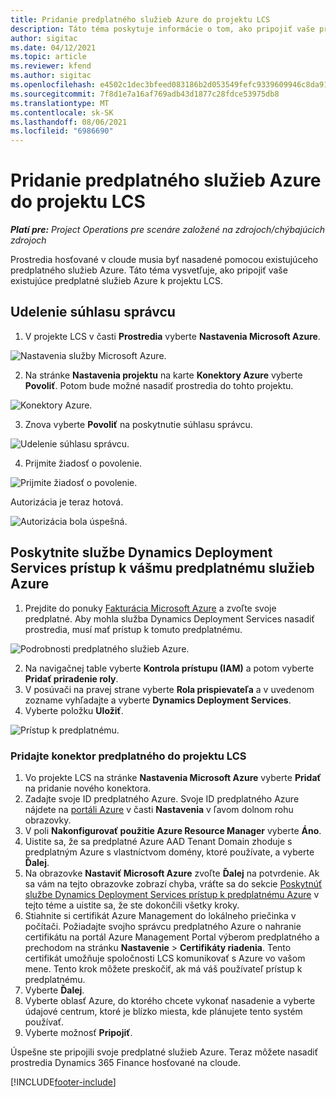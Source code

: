 ```yaml
---
title: Pridanie predplatného služieb Azure do projektu LCS
description: Táto téma poskytuje informácie o tom, ako pripojiť vaše predplatné služieb Azure k projektu LCS.
author: sigitac
ms.date: 04/12/2021
ms.topic: article
ms.reviewer: kfend
ms.author: sigitac
ms.openlocfilehash: e4502c1dec3bfeed083186b2d053549fefc9339609946c8da919b46e0e56cc79
ms.sourcegitcommit: 7f8d1e7a16af769adb43d1877c28fdce53975db8
ms.translationtype: MT
ms.contentlocale: sk-SK
ms.lasthandoff: 08/06/2021
ms.locfileid: "6986690"
---
```

# <a name="add-an-azure-subscription-to-an-lcs-project"></a>Pridanie predplatného služieb Azure do projektu LCS

_**Platí pre:** Project Operations pre scenáre založené na zdrojoch/chýbajúcich zdrojoch_

Prostredia hosťované v cloude musia byť nasadené pomocou existujúceho predplatného služieb Azure. Táto téma vysvetľuje, ako pripojiť vaše existujúce predplatné služieb Azure k projektu LCS. 

## <a name="grant-admin-consent"></a>Udelenie súhlasu správcu

1. V projekte LCS v časti **Prostredia** vyberte **Nastavenia Microsoft Azure**.

![Nastavenia služby Microsoft Azure.](./media/1MicrosoftAzureSettings.png)

2. Na stránke **Nastavenia projektu** na karte **Konektory Azure** vyberte **Povoliť**. Potom bude možné nasadiť prostredia do tohto projektu.

![Konektory Azure.](./media/2AzureConnectors.png)

3. Znova vyberte **Povoliť** na poskytnutie súhlasu správcu.

![Udelenie súhlasu správcu.](./media/3GrantAdminConsent.png)

4. Prijmite žiadosť o povolenie.

![Prijmite žiadosť o povolenie.](./media/4AcceptPermissionRequest.png)

Autorizácia je teraz hotová. 

![Autorizácia bola úspešná.](./media/5AuthorizationComplete.png)

## <a name="provide-dynamics-deployment-services-access-to-your-azure-subscription"></a><a name="provide"></a>Poskytnite službe Dynamics Deployment Services prístup k vášmu predplatnému služieb Azure

1. Prejdite do ponuky [Fakturácia Microsoft Azure](https://portal.azure.com/#blade/Microsoft\_Azure\_Billing/SubscriptionsBlade) a zvoľte svoje predplatné. Aby mohla služba Dynamics Deployment Services nasadiť prostredia, musí mať prístup k tomuto predplatnému.

![Podrobnosti predplatného služieb Azure.](./media/6AzureSubscription.png)

2. Na navigačnej table vyberte **Kontrola prístupu (IAM)** a potom vyberte **Pridať priradenie roly**.
3. V posúvači na pravej strane vyberte **Rola prispievateľa** a v uvedenom zozname vyhľadajte a vyberte **Dynamics Deployment Services**. 
4. Vyberte položku **Uložiť**.

![Prístup k predplatnému.](./media/7SubscriptionAccess.png)

### <a name="add-a-subscription-connector-to-an-lcs-project"></a>Pridajte konektor predplatného do projektu LCS

1. Vo projekte LCS na stránke **Nastavenia Microsoft Azure** vyberte **Pridať** na pridanie nového konektora.
2. Zadajte svoje ID predplatného Azure. Svoje ID predplatného Azure nájdete na [portáli Azure](https://ms.portal.azure.com/) v časti **Nastavenia** v ľavom dolnom rohu obrazovky.
3. V poli **Nakonfigurovať použitie Azure Resource Manager** vyberte **Áno**.
4. Uistite sa, že sa predplatné Azure AAD Tenant Domain zhoduje s predplatným Azure s vlastníctvom domény, ktoré používate, a vyberte **Ďalej**.
5. Na obrazovke **Nastaviť Microsoft Azure** zvoľte **Ďalej** na potvrdenie. Ak sa vám na tejto obrazovke zobrazí chyba, vráťte sa do sekcie [Poskytnúť službe Dynamics Deployment Services prístup k predplatnému Azure](#provide) v tejto téme a uistite sa, že ste dokončili všetky kroky.
6. Stiahnite si certifikát Azure Management do lokálneho priečinka v počítači. Požiadajte svojho správcu predplatného Azure o nahranie certifikátu na portál Azure Management Portal výberom predplatného a prechodom na stránku **Nastavenie** > **Certifikáty riadenia**. Tento certifikát umožňuje spoločnosti LCS komunikovať s Azure vo vašom mene. Tento krok môžete preskočiť, ak má váš používateľ prístup k predplatnému.
7. Vyberte **Ďalej**.
8. Vyberte oblasť Azure, do ktorého chcete vykonať nasadenie a vyberte údajové centrum, ktoré je blízko miesta, kde plánujete tento systém používať.
9.  Vyberte možnosť **Pripojiť**.

Úspešne ste pripojili svoje predplatné služieb Azure. Teraz môžete nasadiť prostredia Dynamics 365 Finance hosťované na cloude.




[!INCLUDE[footer-include](../includes/footer-banner.md)]
